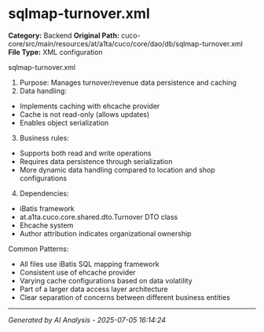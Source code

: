 # sqlmap-turnover.xml

**Category:** Backend
**Original Path:** cuco-core/src/main/resources/at/a1ta/cuco/core/dao/db/sqlmap-turnover.xml
**File Type:** XML configuration

sqlmap-turnover.xml
1. Purpose: Manages turnover/revenue data persistence and caching
2. Data handling:
- Implements caching with ehcache provider
- Cache is not read-only (allows updates)
- Enables object serialization
3. Business rules:
- Supports both read and write operations
- Requires data persistence through serialization
- More dynamic data handling compared to location and shop configurations
4. Dependencies:
- iBatis framework
- at.a1ta.cuco.core.shared.dto.Turnover DTO class
- Ehcache system
- Author attribution indicates organizational ownership

Common Patterns:
- All files use iBatis SQL mapping framework
- Consistent use of ehcache provider
- Varying cache configurations based on data volatility
- Part of a larger data access layer architecture
- Clear separation of concerns between different business entities

---
*Generated by AI Analysis - 2025-07-05 16:14:24*
